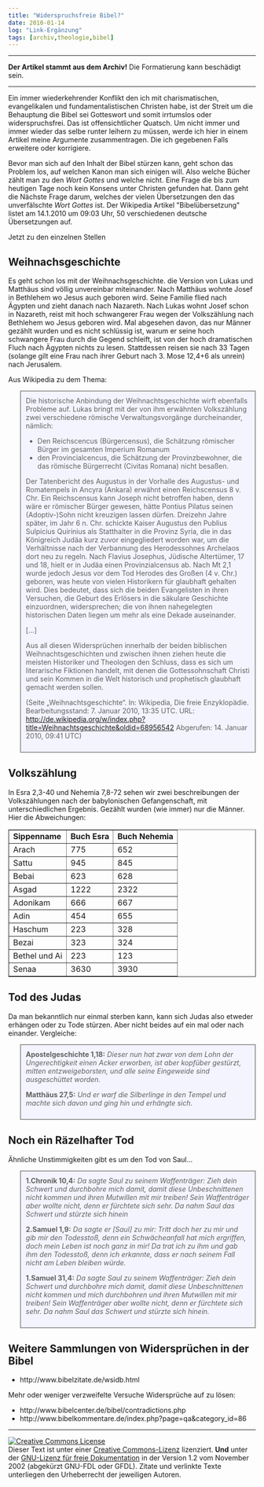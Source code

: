 ```yaml
---
title: "Widerspruchsfreie Bibel?"
date: 2010-01-14
log: "Link-Ergänzung"
tags: [archiv,theologie,bibel]
---
```

<hr><b>Der Artikel stammt aus dem Archiv!</b> Die Formatierung kann beschädigt sein.<hr>

Ein immer wiederkehrender Konflikt den ich mit charismatischen, evangelikalen und fundamentalistischen Christen habe, ist der Streit um die Behauptung die Bibel sei Gotteswort und somit irrtumslos oder widerspruchsfrei. Das ist offensichtlicher Quatsch. Um nicht immer und immer wieder das selbe runter leihern zu müssen, werde ich hier in einem Artikel meine Argumente zusammentragen. Die ich gegebenen Falls erweitere oder korrigiere.

Bevor man sich auf den Inhalt der Bibel stürzen kann, geht schon das Problem los, auf welchen Kanon man sich einigen will. Also welche Bücher zählt man zu den <i>Wort Gottes</i> und welche nicht. Eine Frage die bis zum heutigen Tage noch kein Konsens unter Christen gefunden hat. Dann geht die Nächste Frage darum, welches der vielen Übersetzungen den das unverfälschte <i>Wort Gottes</i> ist. Der Wikipedia Artikel "Bibelübersetzung" listet am 14.1.2010 um 09:03 Uhr, 50 verschiedenen deutsche Übersetzungen auf.

Jetzt zu den einzelnen Stellen

## Weihnachsgeschichte ##

Es geht schon los mit der Weihnachsgeschichte. die Version von Lukas und Matthäus sind völlig unvereinbar miteinander. Nach Matthäus wohnte Josef in Bethlehem wo Jesus auch geboren wird. Seine Familie flied nach Ägypten und zieht danach nach Nazareth. Nach Lukas wohnt Josef schon in Nazareth, reist mit hoch schwangerer Frau wegen der Volkszählung nach Bethlehem wo Jesus geboren wird. Mal abgesehen davon, das nur Männer gezählt wurden und es nicht schlüssig ist, warum er seine hoch schwangere Frau durch die Gegend schleift, ist von der hoch dramatischen Fluch nach Ägypten nichts zu lesen. Stattdessen reisen sie nach 33 Tagen (solange gilt eine Frau nach ihrer Geburt nach 3. Mose 12,4+6 als unrein) nach Jerusalem.

Aus Wikipedia zu dem Thema:
<blockquote width=80%; style="padding:10px; background:#f4f4ff; border: 2px solid #999; border-right-width: 2px">
Die historische Anbindung der Weihnachtsgeschichte wirft ebenfalls Probleme auf. Lukas bringt mit der von ihm erwähnten Volkszählung zwei verschiedene römische Verwaltungsvorgänge durcheinander, nämlich:
<ul>
   <li>Den Reichscencus (Bürgercensus), die Schätzung römischer Bürger im gesamten Imperium Romanum</li>
   <li>den Provincialcencus, die Schätzung der Provinzbewohner, die das römische Bürgerrecht (Civitas Romana) nicht besaßen.</li>
</ul>
Der Tatenbericht des Augustus in der Vorhalle des Augustus- und Romatempels in Ancyra (Ankara) erwähnt einen Reichscensus 8 v. Chr. Ein Reichscensus kann Joseph nicht betroffen haben, denn wäre er römischer Bürger gewesen, hätte Pontius Pilatus seinen (Adoptiv-)Sohn nicht kreuzigen lassen dürfen. Dreizehn Jahre später, im Jahr 6 n. Chr. schickte Kaiser Augustus den Publius Sulpicius Quirinius als Statthalter in die Provinz Syria, die in das Königreich Judäa kurz zuvor eingegliedert worden war, um die Verhältnisse nach der Verbannung des Herodessohnes Archelaos dort neu zu regeln. Nach Flavius Josephus, Jüdische Altertümer, 17 und 18, hielt er in Judäa einen Provinzialcensus ab. Nach Mt 2,1 wurde jedoch Jesus vor dem Tod Herodes des Großen (4 v. Chr.) geboren, was heute von vielen Historikern für glaubhaft gehalten wird. Dies bedeutet, dass sich die beiden Evangelisten in ihren Versuchen, die Geburt des Erlösers in die säkulare Geschichte einzuordnen, widersprechen; die von ihnen nahegelegten historischen Daten liegen um mehr als eine Dekade auseinander. 

[...]

Aus all diesen Widersprüchen innerhalb der beiden biblischen Weihnachtsgeschichten und zwischen ihnen ziehen heute die meisten Historiker und Theologen den Schluss, dass es sich um literarische Fiktionen handelt, mit denen die Gottessohnschaft Christi und sein Kommen in die Welt historisch und prophetisch glaubhaft gemacht werden sollen.

(Seite „Weihnachtsgeschichte“. In: Wikipedia, Die freie Enzyklopädie. Bearbeitungsstand: 7. Januar 2010, 13:35 UTC. URL: http://de.wikipedia.org/w/index.php?title=Weihnachtsgeschichte&oldid=68956542 Abgerufen: 14. Januar 2010, 09:41 UTC)
</blockquote>


## Volkszählung ##
In Esra 2,3-40 und Nehemia 7,8-72 sehen wir zwei beschreibungen der Volkszählungen nach der babylonischen Gefangenschaft, mit unterschiedlichen Ergebnis. Gezählt wurden (wie immer) nur die Männer. Hier die Abweichungen:

<table border="1">
  <tr>
    <td><b>Sippenname</b></td>
    <td><b>Buch Esra</b></td>
    <td><b>Buch Nehemia</b></td>
  </tr>
  <tr>
    <td>Arach</td>
    <td>775</td>
    <td>652</td>
  </tr>
  <tr>
    <td>Sattu</td>
    <td>945</td>
    <td>845</td>
  </tr>
  <tr>
    <td>Bebai</td>
    <td>623</td>
    <td>628</td>
  </tr>
  <tr>
    <td>Asgad</td>
    <td>1222</td>
    <td>2322</td>
  </tr>
  <tr>
    <td>Adonikam</td>
    <td>666</td>
    <td>667</td>
  </tr>
  <tr>
    <td>Adin</td>
    <td>454</td>
    <td>655</td>
  </tr>
  <tr>
    <td>Haschum</td>
    <td>223</td>
    <td>328</td>
  </tr>
  <tr>
    <td>Bezai</td>
    <td>323</td>
    <td>324</td>
  </tr>
  <tr>
    <td>Bethel und Ai</td>
    <td>223</td>
    <td>123</td>
  </tr>
  <tr>
    <td>Senaa</td>
    <td>3630</td>
    <td>3930</td>
  </tr>
</table>

## Tod des Judas ##
Da man bekanntlich nur einmal sterben kann, kann sich Judas also etweder erhängen oder zu Tode stürzen. Aber nicht beides auf ein mal oder nach einander. Vergleiche:

<blockquote width=80%; style="padding:10px; background:#f4f4ff; border: 2px solid #999; border-right-width: 2px">
<b>Apostelgeschichte 1,18:</b> <i> Dieser nun hat zwar von dem Lohn der Ungerechtigkeit einen Acker erworben, ist aber kopfüber gestürzt, mitten entzweigeborsten, und alle seine Eingeweide sind ausgeschüttet worden.</i>

<b>Matthäus 27,5:</b> <i>Und er warf die Silberlinge in den Tempel und machte sich davon und ging hin und erhängte sich.</i>
</blockquote>

## Noch ein Räzelhafter Tod ##
Ähnliche Unstimmigkeiten gibt es um den Tod von Saul...

<blockquote width=80%; style="padding:10px; background:#f4f4ff; border: 2px solid #999; border-right-width: 2px">
<b>1.Chronik 10,4:</b> <i> Da sagte Saul zu seinem Waffenträger: Zieh dein Schwert und durchbohre mich damit, damit diese Unbeschnittenen nicht kommen und ihren Mutwillen mit mir treiben! Sein Waffenträger aber wollte nicht, denn er fürchtete sich sehr. Da nahm Saul das Schwert und stürzte sich hinein</i>

<b>2.Samuel 1,9:</b> <i>Da sagte er [Saul] zu mir: Tritt doch her zu mir und gib mir den Todesstoß, denn ein Schwächeanfall hat mich ergriffen, doch mein Leben ist noch ganz in mir! Da trat ich zu ihm und gab ihm den Todesstoß, denn ich erkannte, dass er nach seinem Fall nicht am Leben bleiben würde.</i>

<b>1.Samuel 31,4:</b> <i>Da sagte Saul zu seinem Waffenträger: Zieh dein Schwert und durchbohre mich damit, damit diese Unbeschnittenen nicht kommen und mich durchbohren und ihren Mutwillen mit mir treiben! Sein Waffenträger aber wollte nicht, denn er fürchtete sich sehr. Da nahm Saul das Schwert und stürzte sich hinein.</i>
</blockquote>

## Weitere Sammlungen von Widersprüchen in der Bibel ##
<ul>
<li>http://www.bibelzitate.de/wsidb.html </li>
</ul>
Mehr oder weniger verzweifelte Versuche Widersprüche auf zu lösen:
<ul>
<li>http://www.bibelcenter.de/bibel/contradictions.php </li>
<li>http://www.bibelkommentare.de/index.php?page=qa&category_id=86 </li>
</ul>

<hr>

 <a rel="license" href="http://creativecommons.org/licenses/by-sa/3.0/de/"><img alt="Creative Commons License" style="border-width:0" src="http://i.creativecommons.org/l/by-sa/3.0/de/88x31.png" /></a><br />Dieser <span xmlns:dc="http://purl.org/dc/elements/1.1/" href="http://purl.org/dc/dcmitype/Text" rel="dc:type">Text</span> ist unter einer <a rel="license" href="http://creativecommons.org/licenses/by-sa/3.0/de/">Creative Commons-Lizenz</a> lizenziert. <b>Und</b> unter der <a href="http://de.wikipedia.org/wiki/GFDL">GNU-Lizenz für freie Dokumentation</a> in der Version 1.2 vom November 2002 (abgekürzt GNU-FDL oder GFDL). Zitate und verlinkte Texte unterliegen den Urheberrecht der jeweiligen Autoren.
